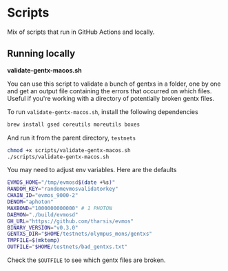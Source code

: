 # Scripts

Mix of scripts that run in GitHub Actions and locally.

## Running locally

**validate-gentx-macos.sh**

You can use this script to validate a bunch of gentxs in a folder, one by one
and get an output file containing the errors that occurred on which files.
Useful if you're working with a directory of potentially broken gentx files.

To run `validate-gentx-macos.sh`, install the following dependencies

```bash
brew install gsed coreutils moreutils boxes
```

And run it from the parent directory, `testnets`

```bash
chmod +x scripts/validate-gentx-macos.sh
./scripts/validate-gentx-macos.sh
```

You may need to adjust env variables. Here are the defaults

```bash
EVMOS_HOME="/tmp/evmosd$(date +%s)"
RANDOM_KEY="randomevmosvalidatorkey"
CHAIN_ID="evmos_9000-2"
DENOM="aphoton"
MAXBOND="1000000000000" # 1 PHOTON
DAEMON="./build/evmosd"
GH_URL="https://github.com/tharsis/evmos"
BINARY_VERSION="v0.3.0"
GENTXS_DIR="$HOME/testnets/olympus_mons/gentxs"
TMPFILE=$(mktemp)
OUTFILE="$HOME/testnets/bad_gentxs.txt"
```

Check the `$OUTFILE` to see which gentx files are broken.
